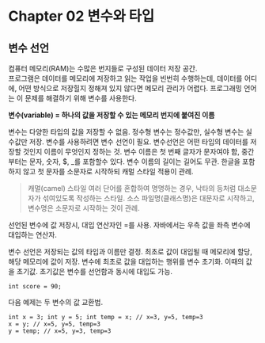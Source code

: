 # Chapter 02 변수와 타입
## 변수 선언
컴퓨터 메모리(RAM)는 수많은 번지들로 구성된 데이터 저장 공간.  
프로그램은 데이터를 메모리에 저장하고 읽는 작업을 빈번히 수행하는데, 데이터를 어디에, 어떤 방식으로 저장힐지 정해져 있지 않다면 메모리 관리가 어렵다. 프로그래밍 언어는 이 문제를 해결하기 위해 변수를 사용한다.
  
  **변수(variable) = 하나의 값을 저장할 수 있는 메모리 번지에 붙여진 이름**  
    
변수는 다양한 타입의 값을 저장할 수 없음. 정수형 변수는 정수값만, 실수형 변수는 실수값만 저장.
변수를 사용하려면 변수 선언이 필요. 변수선언은 어떤 타입의 데이터를 저장할 것인지 이름이 무엇인지 정하는 것.
변수 이름은 첫 번째 글자가 문자여야 함, 중간부터는 문자, 숫자, $, _를 포함할수 있다. 변수 이름의 길이는 길어도 무관. 한글을 포함하지 않고 첫 문자를 소문자로 시작하되 캐멀 스타일 적용이 관례.
> 캐멀(camel) 스타일
> 여러 단어를 혼합하여 명명하는 경우, 낙타의 등처럼 대소문자가 섞여있도록 작성하는 스타일.
> 소스 파일명(클래스명)은 대문자로 시작하고, 변수명은 소문자로 시작하는 것이 관례.

선언된 변수에 값 저장시, 대입 연산자인 =를 사용. 자바에서는 우측 값을 좌측 변수에 대입하는 연산자.

변수 선언은 저장되는 값의 타입과 이름만 결정. 최초로 값이 대입될 때 메모리에 할당, 해당 메모리에 값이 저장. 변수에 최초로 값을 대입하는 행위를 변수 초기화. 이때의 값을 초기값. 초기값은 변수를 선언함과 동시에 대입도 가능.
  
``` int score = 90; ```

다음 예제는 두 변수의 값 교환법.

```
int x = 3; int y = 5; int temp = x; // x=3, y=5, temp=3
x = y; // x=5, y=5, temp=3
y = temp; // x=5, y=3, temp=3
```
